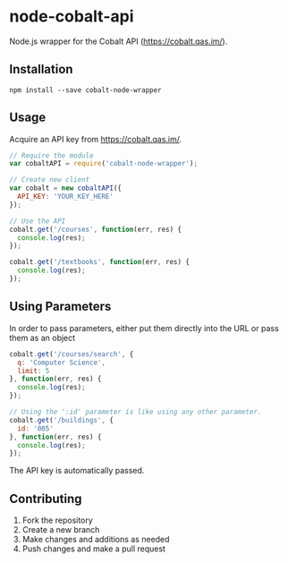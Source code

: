 # node-cobalt-api
Node.js wrapper for the Cobalt API (https://cobalt.qas.im/).

## Installation
```shell
npm install --save cobalt-node-wrapper
```

## Usage
Acquire an API key from https://cobalt.qas.im/.

```javascript
// Require the module
var cobaltAPI = require('cobalt-node-wrapper');

// Create new client
var cobalt = new cobaltAPI({
  API_KEY: 'YOUR_KEY_HERE'
});

// Use the API
cobalt.get('/courses', function(err, res) {
  console.log(res);
});

cobalt.get('/textbooks', function(err, res) {
  console.log(res);
});
```

## Using Parameters
In order to pass parameters, either put them directly into the URL or pass them as an object

```javascript
cobalt.get('/courses/search', {
  q: 'Computer Science',
  limit: 5
}, function(err, res) {
  console.log(res);
});

// Using the ':id' parameter is like using any other parameter.
cobalt.get('/buildings', {
  id: '005'
}, function(err, res) {
  console.log(res);
});
```

The API key is automatically passed.

## Contributing
1. Fork the repository
2. Create a new branch
3. Make changes and additions as needed
4. Push changes and make a pull request
